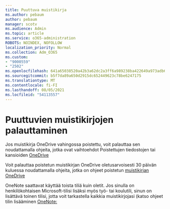 ```yaml
---
title: Puuttuva muistikirja
ms.author: pebaum
author: pebaum
manager: scotv
ms.audience: Admin
ms.topic: article
ms.service: o365-administration
ROBOTS: NOINDEX, NOFOLLOW
localization_priority: Normal
ms.collection: Adm_O365
ms.custom:
- "9000559"
- "2502"
ms.openlocfilehash: 641a65038520a42b3a62dc2a3ff6a989238ba422649a973adb6f42cf556e5a53
ms.sourcegitcommit: b5f7da89a650d2915dc652449623c78be6247175
ms.translationtype: MT
ms.contentlocale: fi-FI
ms.lasthandoff: 08/05/2021
ms.locfileid: "54113557"
---
```

# <a name="recover-missing-notebook"></a>Puuttuvien muistikirjojen palauttaminen

Jos muistikirja OneDrive vahingossa poistettu, voit palauttaa sen noudattamalla ohjeita, jotka ovat vaihtoehdot Poistettujen tiedostojen tai kansioiden [OneDrive](https://support.office.com/article/949ada80-0026-4db3-a953-c99083e6a84f)

Voit palauttaa poistetun muistikirjan OneDrive oletusarvoisesti 30 päivän kuluessa noudattamalla ohjeita, jotka on ohjeet poistetun [muistikirjan OneDrive](https://docs.microsoft.com/onedrive/restore-deleted-onedrive)

OneNote saattavat käyttää toista tiliä kuin oletit. Jos sinulla on henkilökohtaisen Microsoft-tilisi lisäksi myös työ- tai koulutili, sinun on lisättävä toinen tilisi, jotta voit tarkastella kaikkia muistikirjojasi (katso ohjeet tilin lisääminen [OneNote:](https://support.office.com/article/5afff855-54ee-47e4-a773-db048d4ac299)